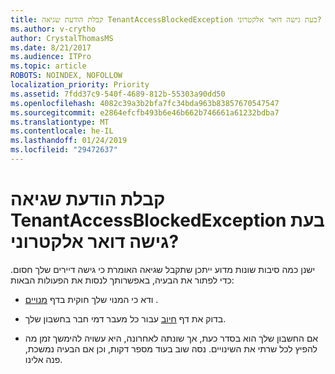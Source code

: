 ```yaml
---
title: קבלת הודעת שגיאה TenantAccessBlockedException בעת גישה דואר אלקטרוני?
ms.author: v-crytho
author: CrystalThomasMS
ms.date: 8/21/2017
ms.audience: ITPro
ms.topic: article
ROBOTS: NOINDEX, NOFOLLOW
localization_priority: Priority
ms.assetid: 7fdd37c9-540f-4689-812b-55303a90dd50
ms.openlocfilehash: 4082c39a3b2bfa7fc34bda963b83857670547547
ms.sourcegitcommit: e2864efcfb493b6e46b662b746661a61232bdba7
ms.translationtype: MT
ms.contentlocale: he-IL
ms.lasthandoff: 01/24/2019
ms.locfileid: "29472637"
---
```

# <a name="getting-a-tenantaccessblockedexception-error-when-accessing-email"></a>קבלת הודעת שגיאה TenantAccessBlockedException בעת גישה דואר אלקטרוני?

ישנן כמה סיבות שונות מדוע ייתכן שתקבל שגיאה האומרת כי גישה דיירים שלך חסום. כדי לפתור את הבעיה, באפשרותך לנסות את הפעולות הבאות:
  
- ודא כי המנוי שלך חוקית בדף [מנויים](https://support.office.com/article/https://portal.office.com/adminportal/home.aspx#/subscriptions) . 
    
- בדוק את דף [חיוב](https://support.office.com/article/https://portal.office.com/adminportal/home.aspx#/billoverview) עבור כל מעבר דמי חבר בחשבון שלך. 
    
- אם החשבון שלך הוא בסדר כעת, אך שונתה לאחרונה, היא עשויה להימשך זמן מה להפיץ לכל שרתי את השינויים. נסה שוב בעוד מספר דקות, וכן אם הבעיה נמשכת, פנה אלינו.
    

